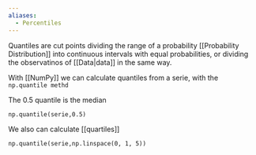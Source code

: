 ```yaml
---
aliases:
  - Percentiles
---
```


Quantiles are cut points dividing the range of a probability [[Probability Distribution]] into continuous intervals with equal probabilities, or dividing the observatinos of [[Data|data]] in the same way.

With [[NumPy]] we can calculate quantiles from a serie, with the `np.quantile methd`

The 0.5 quantile is the median
```
np.quantile(serie,0.5)
```

We also can calculate [[quartiles]]
```
np.quantile(serie,np.linspace(0, 1, 5))
```
